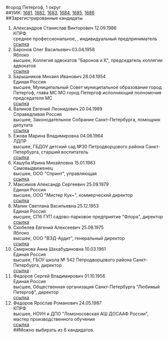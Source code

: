 #город Петергоф, 1 округ  
##УИК: [1681](../../tik8/uik1681.md), [1682](../../tik8/uik1682.md), [1683](../../tik8/uik1683.md), [1684](../../tik8/uik1684.md), [1685](../../tik8/uik1685.md), [1686](../../tik8/uik1686.md)  
##Зарегистрированные кандидаты
1. Александров Станислав Викторович 12.09.1986  
КПРФ  
среднее профессиональное, , индивидуальный предприниматель    
[ссылка](http://www.st-petersburg.vybory.izbirkom.ru/region/region/st-petersburg?action=show&root=1&tvd=4784013120285&vrn=4784013120285&region=78&global=&sub_region=78&prver=0&pronetvd=null&type=341&vibid=4784013121498)  
2. Баронов Олег Васильевич 03.04.1958  
Яблоко  
высшее, Коллегия адвокатов "Баронов и К", председатель коллегии адвокатов    
[ссылка](http://www.st-petersburg.vybory.izbirkom.ru/region/region/st-petersburg?action=show&root=1&tvd=4784013120285&vrn=4784013120285&region=78&global=&sub_region=78&prver=0&pronetvd=null&type=341&vibid=4784013121134)  
3. Барышников Михаил Иванович 28.04.1954  
Единая Россия  
высшее, Муниципальный Совет муниципальное образование город Петергоф, глава МС МО город Петергоф исполняющий полномочия председателя МС   
[ссылка](http://www.st-petersburg.vybory.izbirkom.ru/region/region/st-petersburg?action=show&root=1&tvd=4784013120285&vrn=4784013120285&region=78&global=&sub_region=78&prver=0&pronetvd=null&type=341&vibid=4784013121293)  
4. Валиков Евгений Леонидович 20.04.1989  
Справедливая Россия  
высшее, Законодательное Собрание Санкт-Петербурга, помощник депутата    
[ссылка](http://www.st-petersburg.vybory.izbirkom.ru/region/region/st-petersburg?action=show&root=1&tvd=4784013120285&vrn=4784013120285&region=78&global=&sub_region=78&prver=0&pronetvd=null&type=341&vibid=4784013120622)  
5. Ежова Марина Владимировна 04.06.1964  
ЛДПР  
высшее, ГБДОУ детский сад №30 Петродворцового района Санкт-Петербурга, старший воспитатель    
[ссылка](http://www.st-petersburg.vybory.izbirkom.ru/region/region/st-petersburg?action=show&root=1&tvd=4784013120285&vrn=4784013120285&region=78&global=&sub_region=78&prver=0&pronetvd=null&type=341&vibid=4784013120895)  
6. Кашуба Ирина Михайловна 15.01.1983  
Самовыдвиженец  
высшее, ООО "Спринт", управляющая    
[ссылка](http://www.st-petersburg.vybory.izbirkom.ru/region/region/st-petersburg?action=show&root=1&tvd=4784013120285&vrn=4784013120285&region=78&global=&sub_region=78&prver=0&pronetvd=null&type=341&vibid=4784013120581)  
7. Максимов Александр Сергеевич 25.09.1979  
Единая Россия  
высшее, ООО "Мистер Кук+", коммерческий директор    
[ссылка](http://www.st-petersburg.vybory.izbirkom.ru/region/region/st-petersburg?action=show&root=1&tvd=4784013120285&vrn=4784013120285&region=78&global=&sub_region=78&prver=0&pronetvd=null&type=341&vibid=4784013121392)  
8. Малик Светлана Васильевна 25.12.1953  
Единая Россия  
высшее, СПб ГУП садово-парковое предприятие "Флора", директор    
[ссылка](http://www.st-petersburg.vybory.izbirkom.ru/region/region/st-petersburg?action=show&root=1&tvd=4784013120285&vrn=4784013120285&region=78&global=&sub_region=78&prver=0&pronetvd=null&type=341&vibid=4784013121215)  
9. Скобелев Евгений Алексеевич 25.08.1975  
Яблоко  
высшее, ООО "ВЭД-Аудит", генеральный директор    
[ссылка](http://www.st-petersburg.vybory.izbirkom.ru/region/region/st-petersburg?action=show&root=1&tvd=4784013120285&vrn=4784013120285&region=78&global=&sub_region=78&prver=0&pronetvd=null&type=341&vibid=4784013121300)  
10. Смирнова Анна Шахабудиновна 10.03.1961  
Единая Россия  
высшее, ГБОУ школа № 542 Петродворцового района Санкт-Петербурга, директор    
[ссылка](http://www.st-petersburg.vybory.izbirkom.ru/region/region/st-petersburg?action=show&root=1&tvd=4784013120285&vrn=4784013120285&region=78&global=&sub_region=78&prver=0&pronetvd=null&type=341&vibid=4784013121175)  
11. Федоров Сергей Владимирович 01.10.1956  
Единая Россия  
высшее, Общественная организация Санкт-Петербурга "Любимый Петергоф", директор    
[ссылка](http://www.st-petersburg.vybory.izbirkom.ru/region/region/st-petersburg?action=show&root=1&tvd=4784013120285&vrn=4784013120285&region=78&global=&sub_region=78&prver=0&pronetvd=null&type=341&vibid=4784013121143)  
12. Федоров Ярослав Романович 24.05.1987  
КПРФ  
высшее, НОУН и ДПО "Ломоносовская АШ ДОСААФ России", мастер производственного обучения    
[ссылка](http://www.st-petersburg.vybory.izbirkom.ru/region/region/st-petersburg?action=show&root=1&tvd=4784013120285&vrn=4784013120285&region=78&global=&sub_region=78&prver=0&pronetvd=null&type=341&vibid=4784013121287)  
##Можно выбирать из 6 кандидатов.  
